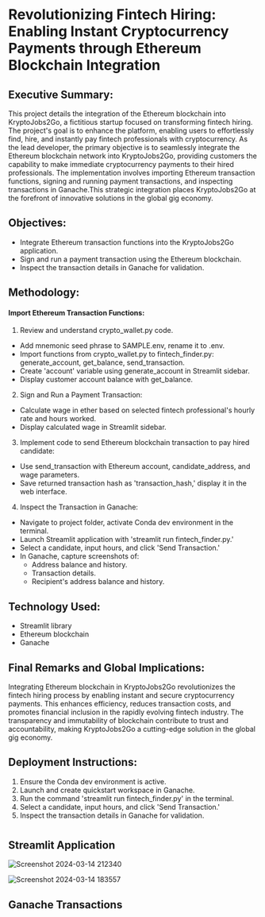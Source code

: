 # Revolutionizing Fintech Hiring: Enabling Instant Cryptocurrency Payments through Ethereum Blockchain Integration 
## Executive Summary:
This project details the integration of the Ethereum blockchain into KryptoJobs2Go, a fictitious startup focused on transforming fintech hiring. The project's goal is to enhance the platform, enabling users to effortlessly find, hire, and instantly pay fintech professionals with cryptocurrency. 
As the lead developer, the primary objective is to seamlessly integrate the Ethereum blockchain network into KryptoJobs2Go, providing customers the capability to make immediate cryptocurrency payments to their hired professionals. The implementation involves importing Ethereum transaction functions, signing and running payment transactions, and inspecting transactions in Ganache.This strategic integration places KryptoJobs2Go at the forefront of innovative solutions in the global gig economy.

## Objectives:
- Integrate Ethereum transaction functions into the KryptoJobs2Go application.
- Sign and run a payment transaction using the Ethereum blockchain.
- Inspect the transaction details in Ganache for validation.

## Methodology:
#### Import Ethereum Transaction Functions:
1. Review and understand crypto_wallet.py code.
  - Add mnemonic seed phrase to SAMPLE.env, rename it to .env.
  - Import functions from crypto_wallet.py to fintech_finder.py: generate_account, get_balance, send_transaction.
  - Create 'account' variable using generate_account in Streamlit sidebar.
  - Display customer account balance with get_balance.

2. Sign and Run a Payment Transaction:
  - Calculate wage in ether based on selected fintech professional's hourly rate and hours worked.
  - Display calculated wage in Streamlit sidebar.

3. Implement code to send Ethereum blockchain transaction to pay hired candidate:
- Use send_transaction with Ethereum account, candidate_address, and wage parameters.
- Save returned transaction hash as 'transaction_hash,' display it in the web interface.

4. Inspect the Transaction in Ganache:
- Navigate to project folder, activate Conda dev environment in the terminal.
- Launch Streamlit application with 'streamlit run fintech_finder.py.'
- Select a candidate, input hours, and click 'Send Transaction.'
- In Ganache, capture screenshots of:
  - Address balance and history.
  - Transaction details.
   - Recipient's address balance and history.

## Technology Used:
- Streamlit library
- Ethereum blockchain
- Ganache

## Final Remarks and Global Implications:
Integrating Ethereum blockchain in KryptoJobs2Go revolutionizes the fintech hiring process by enabling instant and secure cryptocurrency payments. This enhances efficiency, reduces transaction costs, and promotes financial inclusion in the rapidly evolving fintech industry. The transparency and immutability of blockchain contribute to trust and accountability, making KryptoJobs2Go a cutting-edge solution in the global gig economy.

## Deployment Instructions:

1. Ensure the Conda dev environment is active.
2. Launch and create quickstart workspace in Ganache.
3. Run the command 'streamlit run fintech_finder.py' in the terminal.
4. Select a candidate, input hours, and click 'Send Transaction.'
5. Inspect the transaction details in Ganache for validation.

#
#
## Streamlit Application
  ![Screenshot 2024-03-14 212340](https://github.com/du2347/Blockchain-Wallets/assets/144859613/108b4fd9-bb0c-4b96-9a4e-3a77a5da60ff)

  ![Screenshot 2024-03-14 183557](https://github.com/du2347/Blockchain-Wallets/assets/144859613/022b79a0-ad14-41d1-ae24-a8394169ba63)

## Ganache Transactions


